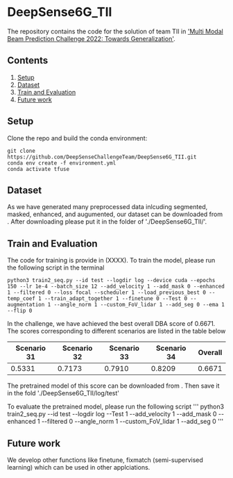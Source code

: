 # DeepSense6G_TII
The repository contains the code for the solution of team TII in ['Multi Modal Beam Prediction Challenge 2022: Towards Generalization'](https://deepsense6g.net/multi-modal-beam-prediction-challenge/). 
## Contents
1. [Setup](#Setup)
2. [Dataset](#Dataset)
3. [Train and Evaluation](#Train-and-Evaluation)
4. [Future work](#Future-work)
## Setup
Clone the repo and build the conda environment:
```
git clone https://github.com/DeepSenseChallengeTeam/DeepSense6G_TII.git
conda env create -f environment.yml 
conda activate tfuse 
```
## Dataset
As we have generated many preprocessed data inlcuding segmented, masked, enhanced, and augumented, our dataset can be downloaded from [](). After downloading please put it in the folder of './DeepSense6G_TII/'.

## Train and Evaluation
The code for training is provide in (XXXX).
To train the model, please run the following script in the terminal
```
python3 train2_seq.py --id test --logdir log --device cuda --epochs 150 --lr 1e-4 --batch_size 12 --add_velocity 1 --add_mask 0 --enhanced 1 --filtered 0 --loss focal --scheduler 1 --load_previous_best 0 --temp_coef 1 --train_adapt_together 1 --finetune 0 --Test 0 --augmentation 1 --angle_norm 1 --custom_FoV_lidar 1 --add_seg 0 --ema 1 --flip 0
```

In the challenge, we have achieved the best overall DBA score of 0.6671. The scores corresponding to different scenarios are listed in the table below

|Scenario 31|Scenario 32|Scenario 33|Scenario 34|Overall|
|---|---|---|---|---|
|0.5331|0.7173|0.7910|0.8209|0.6671|

The pretrained model of this score can be downloaded from [](). Then save it in the fold './DeepSense6G_TII/log/test'

To evaluate the pretrained model, please run the following script
'''
python3 train2_seq.py --id test --logdir log --Test 1 --add_velocity 1 --add_mask 0 --enhanced 1 --filtered 0 --angle_norm 1 --custom_FoV_lidar 1 --add_seg 0
'''

## Future work
We develop other functions like finetune, fixmatch (semi-supervised learning) which can be used in other applciations. 






